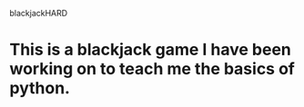 blackjackHARD

This is a blackjack game I have been working on to teach me the basics of python.
=============
